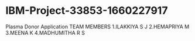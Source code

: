 # IBM-Project-33853-1660227917
Plasma Donor Application
TEAM MEMBERS
1.ILAKKIYA S J
2.HEMAPRIYA M
3.MEENA K
4.MADHUMITHA R S
